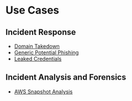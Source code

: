 # Use Cases

## Incident Response

* [Domain Takedown](./domain-takedown)
* [Generic Potential Phishing](./generic-potential-phishing)
* [Leaked Credentials](./leaked-credentials)

## Incident Analysis and Forensics

* [AWS Snapshot Analysis](./aws-snapshot-analysis)